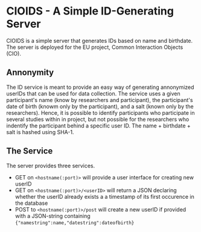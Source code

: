 # CIOIDS - A Simple ID-Generating Server
CIOIDS is a simple server that generates IDs based on name and birthdate.
The server is deployed for the EU project, Common Interaction Objects (CIO).

## Annonymity
The ID service is meant to provide an easy way of generating annonymized userIDs that can be used for data collection.
The service uses a given participant's name (know by researchers and participant), the participant's date of birth (knowm only by the participant), and a salt (known only by the researchers).
Hence, it is possible to identify participants who participate in several studies within in project, but not possible for the researchers who indentify the participant behind a specific user ID.
The name + birthdate + salt is hashed using SHA-1.

## The Service
The server provides three services.
* GET on `<hostname(:port)>` will provide a user interface for creating new userID
* GET on `<hostname(:port)>/<userID>` will return a JSON declaring whether the userID already exists a a timestamp of its first occurence in the database
* POST to `<hostname(:port)>/post` will create a new userID if provided with a JSON-string containing `{"namestring":name,"datestring":dateofbirth}`

